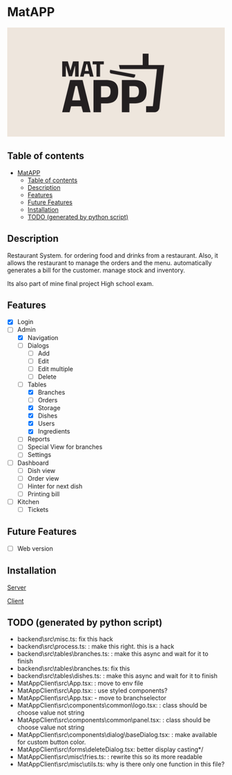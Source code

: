 # MatAPP

![MatAPP](./banner.png)

## Table of contents

* [MatAPP](readme.md#matapp)
  * [Table of contents](readme.md#table-of-contents)
  * [Description](readme.md#description)
  * [Features](readme.md#features)
  * [Future Features](readme.md#future-features)
  * [Installation](readme.md#installation)
  * [TODO (generated by python script)](readme.md#todo-(generated-by-python-script))

## Description

Restaurant System. for ordering food and drinks from a restaurant. Also, it allows the restaurant to manage the orders and the menu.
automatically generates a bill for the customer. manage stock and inventory.

Its also part of mine final project High school exam.

## Features

- [x] Login
- [ ] Admin
  - [x] Navigation
  - [ ] Dialogs
    - [ ] Add
    - [ ] Edit
    - [ ] Edit multiple
    - [ ] Delete
  - [ ] Tables
    - [x] Branches
    - [ ] Orders
    - [x] Storage
    - [x] Dishes
    - [x] Users
    - [x] Ingredients
  - [ ] Reports
  - [ ] Special View for branches
  - [ ] Settings
- [ ] Dashboard
  - [ ] Dish view
  - [ ] Order view
  - [ ] Hinter for next dish
  - [ ] Printing bill
- [ ] Kitchen
  - [ ] Tickets

## Future Features

- [ ] Web version

## Installation

[Server](backend/README.md#installation)

 [Client](MatAppClient/README.md#installation)

## TODO (generated by python script)

* backend\src\misc.ts:  fix this hack
* backend\src\process.ts: : make this right. this is a hack
* backend\src\tables\branches.ts: : make this async and wait for it to finish
* backend\src\tables\branches.ts:  fix this
* backend\src\tables\dishes.ts: : make this async and wait for it to finish
* MatAppClient\src\App.tsx: : move to env file
* MatAppClient\src\App.tsx: : use styled components?
* MatAppClient\src\App.tsx: - move to branchselector
* MatAppClient\src\components\common\logo.tsx: : class should be choose value not string
* MatAppClient\src\components\common\panel.tsx: : class should be choose value not string
* MatAppClient\src\components\dialog\baseDialog.tsx: : make available for custom button color.
* MatAppClient\src\forms\deleteDialog.tsx:  better display casting*/
* MatAppClient\src\misc\fries.ts: : rewrite this so its more readable
* MatAppClient\src\misc\utils.ts:  why is there only one function in this file?
